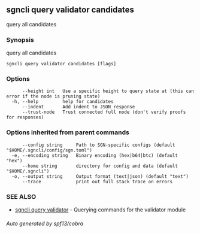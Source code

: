 ## sgncli query validator candidates

query all candidates

### Synopsis

query all candidates

```
sgncli query validator candidates [flags]
```

### Options

```
      --height int   Use a specific height to query state at (this can error if the node is pruning state)
  -h, --help         help for candidates
      --indent       Add indent to JSON response
      --trust-node   Trust connected full node (don't verify proofs for responses)
```

### Options inherited from parent commands

```
      --config string     Path to SGN-specific configs (default "$HOME/.sgncli/config/sgn.toml")
  -e, --encoding string   Binary encoding (hex|b64|btc) (default "hex")
      --home string       directory for config and data (default "$HOME/.sgncli")
  -o, --output string     Output format (text|json) (default "text")
      --trace             print out full stack trace on errors
```

### SEE ALSO

* [sgncli query validator](sgncli_query_validator.md)	 - Querying commands for the validator module

###### Auto generated by spf13/cobra
